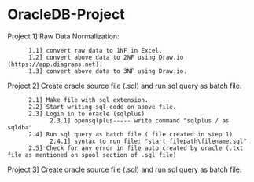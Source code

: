 # OracleDB-Project

Project 1] Raw Data Normalization:

          1.1] convert raw data to 1NF in Excel.
          1.2] convert above data to 2NF using Draw.io (https://app.diagrams.net).
          1.3] convert above data to 3NF using Draw.io. 


Project 2] Create oracle source file (.sql) and run sql query as batch file.

          2.1] Make file with sql extension.
          2.2] Start writing sql code on above file.
          2.3] Login in to oracle (sqlplus)
                2.3.1] opensqlplus----- write command "sqlplus / as sqldba"
          2.4] Run sql query as batch file ( file created in step 1)
                2.4.1] syntax to run file: "start filepath\filename.sql"
          2.5] Check for any error in file auto created by oracle (.txt file as mentioned on spool section of .sql file)
 
 
 Project 3] Create oracle source file (.sql) and run sql query as batch file.
 

 






